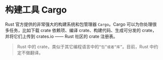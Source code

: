 # 构建工具 Cargo

Rust 官方提供的非常强大的构建系统和包管理器 `Cargo`。Cargo 可以为你处理很多任务，比如下载 crate 依赖项、编译 crate、构建代码、生成可分发的 crate，并将它们上传到 crates.io —— Rust 社区的 crate 注册表。

> Rust 中的 crate，类似于其它编程语言中的`“包”或者“库”`。目前，Rust 中约定不做翻译。
